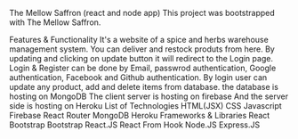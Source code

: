 The Mellow Saffron (react and node app)
This project was bootstrapped with The Mellow Saffron.

Features & Functionality
It's a website of a spice and herbs warehouse management system.
You can deliver and restock produts from here.
By updating and clicking on update button it will redirect to the Login page.
Login & Register can be done by Email, passwrod authentication, Google authentication, Facebook and Github authentication.
By login user can update any product, add and delete items from database.
the database is hosting on MongoDB
The client server is hosting on firebase
And the server side is hosting on Heroku
List of Technologies
HTML(JSX)
CSS
Javascript
Firebase
React Router
MongoDB
Heroku
Frameworks & Libraries
React Bootstrap
Bootstrap
React.JS
React From Hook
Node.JS
Express.JS
